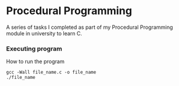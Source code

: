 # Procedural Programming

A series of tasks I completed as part of my Procedural Programming module in university to learn C.

### Executing program

How to run the program
```
gcc -Wall file_name.c -o file_name
./file_name
```
